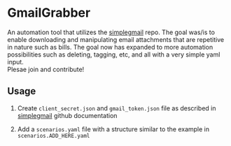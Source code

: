 # GmailGrabber

An automation tool that utilizes the [simplegmail](https://github.com/jeremyephron/simplegmail) repo. The goal was/is to enable downloading and manipulating email attachments that are repetitive in nature such as bills. The goal now has expanded to more automation possibilities such as deleting, tagging, etc, and all with a very simple yaml input.  
Plesae join and contribute!

## Usage

1. Create ```client_secret.json``` and ```gmail_token.json``` file as described in [simplegmail](https://github.com/jeremyephron/simplegmail) github documentation

2. Add a ```scenarios.yaml``` file with a structure similar to the example in ```scenarios.ADD_HERE.yaml```

